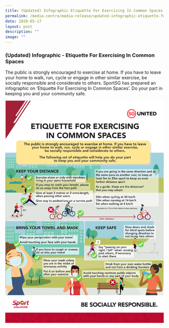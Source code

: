 ```yaml
---
title: (Updated) Infographic Etiquette For Exercising In Common Spaces
permalink: /media-centre/media-release/updated-infographic-etiquette-for-exercising-in-common-spaces/
date: 2020-05-17
layout: post
description: ""
image: ""
---
```

### **(Updated) Infographic - Etiquette For Exercising In Common Spaces**

The public is strongly encouraged to exercise at home. If you have to leave your home to walk, run, cycle or engage in other similar exercise, be socially responsible and considerate to others. SportSG has prepared an infographic on ‘Etiquette For Exercising In Common Spaces’. Do your part in keeping you and your community safe.

![](/images/Media%20Centre/Media%20Release/2020/May/Updated%2017%20May_Etiquette%20for%20Exercising%20in%20Common%20Spaces.jpeg)